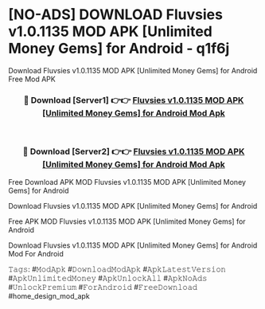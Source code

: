 # [NO-ADS] DOWNLOAD Fluvsies v1.0.1135 MOD APK [Unlimited Money Gems] for Android - q1f6j
Download Fluvsies v1.0.1135 MOD APK [Unlimited Money Gems] for Android Free Mod APK

<div align="center">
<h3>🔴 Download [Server1] 👉👉 <a href="https://apk-comot.site?title=Fluvsies_v1.0.1135_MOD_APK_[Unlimited_Money_Gems]_for_Android">Fluvsies v1.0.1135 MOD APK [Unlimited Money Gems] for Android Mod Apk</a></h3><br>

<h3>🔴 Download [Server2] 👉👉 <a href="https://apk-comot.site?title=Fluvsies_v1.0.1135_MOD_APK_[Unlimited_Money_Gems]_for_Android">Fluvsies v1.0.1135 MOD APK [Unlimited Money Gems] for Android Mod Apk</a></h3>
</div>


Free Download APK MOD Fluvsies v1.0.1135 MOD APK [Unlimited Money Gems] for Android

Download Fluvsies v1.0.1135 MOD APK [Unlimited Money Gems] for Android 

Free APK MOD Fluvsies v1.0.1135 MOD APK [Unlimited Money Gems] for Android 

Download Fluvsies v1.0.1135 MOD APK [Unlimited Money Gems] for Android Mod For Android

𝚃𝚊𝚐𝚜: #𝙼𝚘𝚍𝙰𝚙𝚔 #𝙳𝚘𝚠𝚗𝚕𝚘𝚊𝚍𝙼𝚘𝚍𝙰𝚙𝚔 #𝙰𝚙𝚔𝙻𝚊𝚝𝚎𝚜𝚝𝚅𝚎𝚛𝚜𝚒𝚘𝚗 #𝙰𝚙𝚔𝚄𝚗𝚕𝚒𝚖𝚒𝚝𝚎𝚍𝙼𝚘𝚗𝚎𝚢 #𝙰𝚙𝚔𝚄𝚗𝚕𝚘𝚌𝚔𝙰𝚕𝚕 #𝙰𝚙𝚔𝙽𝚘𝙰𝚍𝚜 #𝚄𝚗𝚕𝚘𝚌𝚔𝙿𝚛𝚎𝚖𝚒𝚞𝚖 #𝙵𝚘𝚛𝙰𝚗𝚍𝚛𝚘𝚒𝚍 #𝙵𝚛𝚎𝚎𝙳𝚘𝚠𝚗𝚕𝚘𝚊𝚍 #home_design_mod_apk